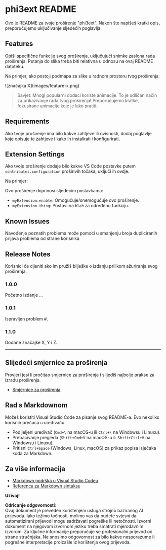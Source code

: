 # phi3ext README

Ovo je README za tvoje proširenje "phi3ext". Nakon što napišeš kratki opis, preporučujemo uključivanje sljedećih poglavlja.

## Features

Opiši specifične funkcije svog proširenja, uključujući snimke zaslona rada proširenja. Putanja do slika treba biti relativna u odnosu na ovaj README datoteku.

Na primjer, ako postoji podmapa za slike u radnom prostoru tvog proširenja:

\!\[značajka X\]\(images/feature-x.png\)

> Savjet: Mnogi popularni dodaci koriste animacije. To je odličan način za prikazivanje rada tvog proširenja! Preporučujemo kratke, fokusirane animacije koje je lako pratiti.

## Requirements

Ako tvoje proširenje ima bilo kakve zahtjeve ili ovisnosti, dodaj poglavlje koje opisuje te zahtjeve i kako ih instalirati i konfigurirati.

## Extension Settings

Ako tvoje proširenje dodaje bilo kakve VS Code postavke putem `contributes.configuration` proširivih točaka, uključi ih ovdje.

Na primjer:

Ovo proširenje doprinosi sljedećim postavkama:

* `myExtension.enable`: Omogućuje/onemogućuje ovo proširenje.
* `myExtension.thing`: Postavi na `blah` za određenu funkciju.

## Known Issues

Navođenje poznatih problema može pomoći u smanjenju broja dupliciranih prijava problema od strane korisnika.

## Release Notes

Korisnici će cijeniti ako im pružiš bilješke o izdanju prilikom ažuriranja svog proširenja.

### 1.0.0

Početno izdanje ...

### 1.0.1

Ispravljen problem #.

### 1.1.0

Dodane značajke X, Y i Z.

---

## Slijedeći smjernice za proširenja

Provjeri jesi li pročitao smjernice za proširenja i slijediš najbolje prakse za izradu proširenja.

* [Smjernice za proširenja](https://code.visualstudio.com/api/references/extension-guidelines?WT.mc_id=aiml-137032-kinfeylo)

## Rad s Markdownom

Možeš koristiti Visual Studio Code za pisanje svog README-a. Evo nekoliko korisnih prečaca u uređivaču:

* Podijeljeni uređivač (`Cmd+\` na macOS-u ili `Ctrl+\` na Windowsu i Linuxu).
* Prebacivanje pregleda (`Shift+Cmd+V` na macOS-u ili `Shift+Ctrl+V` na Windowsu i Linuxu).
* Pritisni `Ctrl+Space` (Windows, Linux, macOS) za prikaz popisa isječaka koda za Markdown.

## Za više informacija

* [Markdown podrška u Visual Studio Codeu](http://code.visualstudio.com/docs/languages/markdown?WT.mc_id=aiml-137032-kinfeylo)
* [Referenca za Markdown sintaksu](https://help.github.com/articles/markdown-basics/)

**Uživaj!**

**Odricanje odgovornosti**:  
Ovaj dokument je preveden korištenjem usluga strojno baziranog AI prijevoda. Iako težimo točnosti, molimo vas da budete svjesni da automatizirani prijevodi mogu sadržavati pogreške ili netočnosti. Izvorni dokument na njegovom izvornom jeziku treba smatrati mjerodavnim izvorom. Za ključne informacije preporučuje se profesionalni prijevod od strane stručnjaka. Ne snosimo odgovornost za bilo kakve nesporazume ili pogrešne interpretacije proizašle iz korištenja ovog prijevoda.